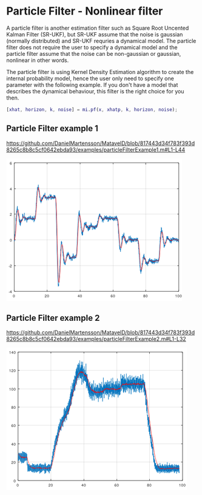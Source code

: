 # Particle Filter - Nonlinear filter
A particle filter is another estimation filter such as Square Root Uncented Kalman Filter (SR-UKF), but SR-UKF assume that the noise is gaussian (normally distributed) and SR-UKF requries a dynamical model. The particle filter does not require the user to specify a dynamical model and the particle filter assume that the noise can be non-gaussian or gaussian, nonlinear in other words.

The particle filter is using Kernel Density Estimation algorithm to create the internal probability model, hence the user only need to specify one parameter with the following example. If you don't have a model that describes the dynamical behaviour, this filter is the right choice for you then.

```matlab
[xhat, horizon, k, noise] = mi.pf(x, xhatp, k, horizon, noise);
```

## Particle Filter example 1
https://github.com/DanielMartensson/MataveID/blob/817443d34f783f393d8265c8b8c5cf0642ebda93/examples/particleFilterExample1.m#L1-L44

![PF Result 1](../pictures/PF_Result1.png)

## Particle Filter example 2
https://github.com/DanielMartensson/MataveID/blob/817443d34f783f393d8265c8b8c5cf0642ebda93/examples/particleFilterExample2.m#L1-L32

![PF Result 2](../pictures/PF_Result2.png)